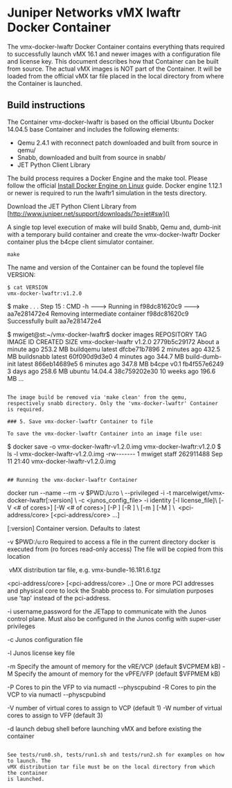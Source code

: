 
# Juniper Networks vMX lwaftr Docker Container

The vmx-docker-lwaftr Docker Container contains everything thats required to successfully launch vMX 16.1 and newer images with a configuration file and license key. This document describes how that Container can be built from source. The actual vMX images is NOT part of the Container. It will be loaded from the official vMX tar file placed in the local directory from where the Container is launched.

## Build instructions

The Container vmx-docker-lwaftr is based on the official Ubuntu Docker 14.04.5 base Container and includes the following elements:

* Qemu 2.4.1 with reconnect patch downloaded and built from source in qemu/
* Snabb, downloaded and built from source in snabb/
* JET Python Client Library

The build process requires a Docker Engine and the make tool. Please follow the official 
[Install Docker Engine on Linux](https://docs.docker.com/engine/installation/linux/) guide. Docker engine 1.12.1 
or newer is required to run the lwaftr1 simulation in the tests directory. 

Download the JET Python Client Library from [http://www.juniper.net/support/downloads/?p=jet#sw]()

A single top level execution of make will build Snabb, Qemu and, dumb-init with a temporary build container and create the vmx-docker-lwaftr Docker container plus the b4cpe client simulator container.

```
make
```

The name and version of the Container can be found the toplevel file VERSION:

```
$ cat VERSION
vmx-docker-lwaftr:v1.2.0
```

$ make
. . .
Step 15 : CMD -h
 ---> Running in f98dc81620c9
 ---> aa7e281472e4
Removing intermediate container f98dc81620c9
Successfully built aa7e281472e4

$ mwiget@st:~/vmx-docker-lwaftr$ docker images
REPOSITORY              TAG                 IMAGE ID            CREATED              SIZE
vmx-docker-lwaftr       v1.2.0               2779b5c29172        About a minute ago   253.2 MB
buildqemu               latest              dfcbe71b7896        2 minutes ago        432.5 MB
buildsnabb              latest              60f090d9d3e0        4 minutes ago        344.7 MB
build-dumb-init         latest              866eb14689e5        6 minutes ago        347.8 MB
b4cpe                   v0.1                fb4f557e6249        3 days ago           258.6 MB
ubuntu                  14.04.4             38c759202e30        10 weeks ago         196.6 MB
...
```

The image build be removed via 'make clean' from the qemu, respectively snabb directory. Only the 'vmx-docker-lwaftr' Container is required.

### 5. Save vmx-docker-lwaftr Container to file

To save the vmx-docker-lwaftr Container into an image file use:

```
$ docker save -o vmx-docker-lwaftr-v1.2.0.img vmx-docker-lwaftr:v1.2.0
$ ls -l vmx-docker-lwaftr-v1.2.0.img
-rw------- 1 mwiget staff 262911488 Sep  11 21:40 vmx-docker-lwaftr-v1.2.0.img
```

## Running the vmx-docker-lwaftr Container

```
docker run --name <name> --rm -v \$PWD:/u:ro \\
   --privileged -i -t marcelwiget/vmx-docker-lwaftr[:version] \\
   -c <junos_config_file> -i identity [-l license_file]\\
   [-V <# of cores>] [-W <# of cores>] [-P <cores>] [-R <cores>] \\
   [-m <kbytes>] [-M <kBytes>] \\
   <image> <pci-address/core> [<pci-address/core> ...]

[:version]       Container version. Defaults to :latest

 -v \$PWD:/u:ro   Required to access a file in the current directory
                 docker is executed from (ro forces read-only access)
                 The file will be copied from this location

 <image>         vMX distribution tar file, e.g. vmx-bundle-16.1R1.6.tgz

 <pci-address/core> [<pci-address/core> ..]
                 One or more PCI addresses and physical core to lock
                 the Snabb process to. For simulation purposes use
                 'tap' instead of the pci-address. 

 -i  username,password for the JETapp to communicate with the Junos
     control plane. Must also be configured in the Junos config with
     super-user privileges

 -c  Junos configuration file

 -l  Junos license key file

 -m  Specify the amount of memory for the vRE/VCP (default $VCPMEM kB)
 -M  Specify the amount of memory for the vPFE/VFP (default $VFPMEM kB)

 -P  Cores to pin the VFP to via numactl --physcpubind <cores>
 -R  Cores to pin the VCP to via numactl --physcpubind <cores>
 
 -V  number of virtual cores to assign to VCP (default 1)
 -W  number of virtual cores to assign to VFP (default 3)

 -d  launch debug shell before launching vMX and before existing the container

```

See tests/run0.sh, tests/run1.sh and tests/run2.sh for examples on how to launch. The 
vMX distribution tar file must be on the local directory from which the container
is launched.

